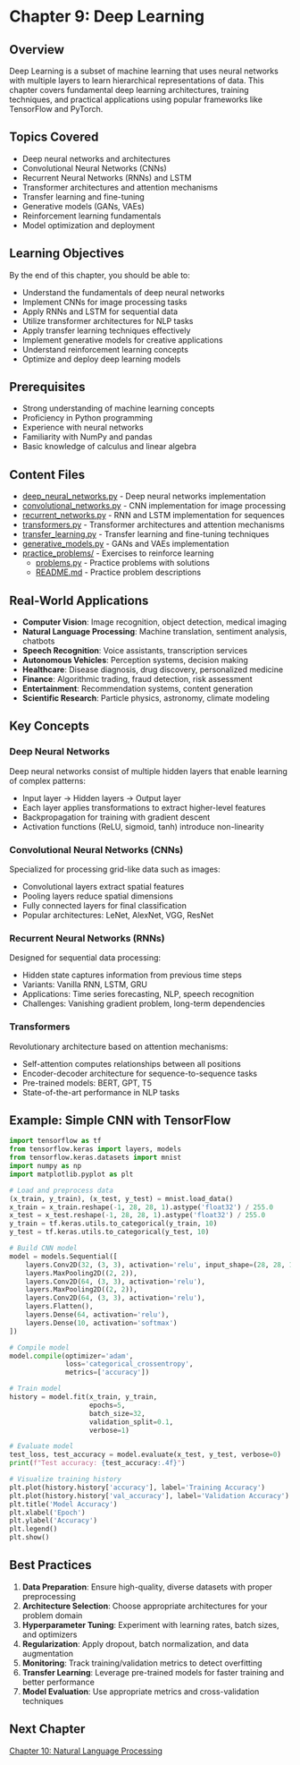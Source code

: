 # Chapter 9: Deep Learning

## Overview
Deep Learning is a subset of machine learning that uses neural networks with multiple layers to learn hierarchical representations of data. This chapter covers fundamental deep learning architectures, training techniques, and practical applications using popular frameworks like TensorFlow and PyTorch.

## Topics Covered
- Deep neural networks and architectures
- Convolutional Neural Networks (CNNs)
- Recurrent Neural Networks (RNNs) and LSTM
- Transformer architectures and attention mechanisms
- Transfer learning and fine-tuning
- Generative models (GANs, VAEs)
- Reinforcement learning fundamentals
- Model optimization and deployment

## Learning Objectives
By the end of this chapter, you should be able to:
- Understand the fundamentals of deep neural networks
- Implement CNNs for image processing tasks
- Apply RNNs and LSTM for sequential data
- Utilize transformer architectures for NLP tasks
- Apply transfer learning techniques effectively
- Implement generative models for creative applications
- Understand reinforcement learning concepts
- Optimize and deploy deep learning models

## Prerequisites
- Strong understanding of machine learning concepts
- Proficiency in Python programming
- Experience with neural networks
- Familiarity with NumPy and pandas
- Basic knowledge of calculus and linear algebra

## Content Files
- [deep_neural_networks.py](deep_neural_networks.py) - Deep neural networks implementation
- [convolutional_networks.py](convolutional_networks.py) - CNN implementation for image processing
- [recurrent_networks.py](recurrent_networks.py) - RNN and LSTM implementation for sequences
- [transformers.py](transformers.py) - Transformer architectures and attention mechanisms
- [transfer_learning.py](transfer_learning.py) - Transfer learning and fine-tuning techniques
- [generative_models.py](generative_models.py) - GANs and VAEs implementation
- [practice_problems/](practice_problems/) - Exercises to reinforce learning
  - [problems.py](practice_problems/problems.py) - Practice problems with solutions
  - [README.md](practice_problems/README.md) - Practice problem descriptions

## Real-World Applications
- **Computer Vision**: Image recognition, object detection, medical imaging
- **Natural Language Processing**: Machine translation, sentiment analysis, chatbots
- **Speech Recognition**: Voice assistants, transcription services
- **Autonomous Vehicles**: Perception systems, decision making
- **Healthcare**: Disease diagnosis, drug discovery, personalized medicine
- **Finance**: Algorithmic trading, fraud detection, risk assessment
- **Entertainment**: Recommendation systems, content generation
- **Scientific Research**: Particle physics, astronomy, climate modeling

## Key Concepts

### Deep Neural Networks
Deep neural networks consist of multiple hidden layers that enable learning of complex patterns:
- Input layer → Hidden layers → Output layer
- Each layer applies transformations to extract higher-level features
- Backpropagation for training with gradient descent
- Activation functions (ReLU, sigmoid, tanh) introduce non-linearity

### Convolutional Neural Networks (CNNs)
Specialized for processing grid-like data such as images:
- Convolutional layers extract spatial features
- Pooling layers reduce spatial dimensions
- Fully connected layers for final classification
- Popular architectures: LeNet, AlexNet, VGG, ResNet

### Recurrent Neural Networks (RNNs)
Designed for sequential data processing:
- Hidden state captures information from previous time steps
- Variants: Vanilla RNN, LSTM, GRU
- Applications: Time series forecasting, NLP, speech recognition
- Challenges: Vanishing gradient problem, long-term dependencies

### Transformers
Revolutionary architecture based on attention mechanisms:
- Self-attention computes relationships between all positions
- Encoder-decoder architecture for sequence-to-sequence tasks
- Pre-trained models: BERT, GPT, T5
- State-of-the-art performance in NLP tasks

## Example: Simple CNN with TensorFlow
```python
import tensorflow as tf
from tensorflow.keras import layers, models
from tensorflow.keras.datasets import mnist
import numpy as np
import matplotlib.pyplot as plt

# Load and preprocess data
(x_train, y_train), (x_test, y_test) = mnist.load_data()
x_train = x_train.reshape(-1, 28, 28, 1).astype('float32') / 255.0
x_test = x_test.reshape(-1, 28, 28, 1).astype('float32') / 255.0
y_train = tf.keras.utils.to_categorical(y_train, 10)
y_test = tf.keras.utils.to_categorical(y_test, 10)

# Build CNN model
model = models.Sequential([
    layers.Conv2D(32, (3, 3), activation='relu', input_shape=(28, 28, 1)),
    layers.MaxPooling2D((2, 2)),
    layers.Conv2D(64, (3, 3), activation='relu'),
    layers.MaxPooling2D((2, 2)),
    layers.Conv2D(64, (3, 3), activation='relu'),
    layers.Flatten(),
    layers.Dense(64, activation='relu'),
    layers.Dense(10, activation='softmax')
])

# Compile model
model.compile(optimizer='adam',
              loss='categorical_crossentropy',
              metrics=['accuracy'])

# Train model
history = model.fit(x_train, y_train, 
                    epochs=5, 
                    batch_size=32,
                    validation_split=0.1,
                    verbose=1)

# Evaluate model
test_loss, test_accuracy = model.evaluate(x_test, y_test, verbose=0)
print(f"Test accuracy: {test_accuracy:.4f}")

# Visualize training history
plt.plot(history.history['accuracy'], label='Training Accuracy')
plt.plot(history.history['val_accuracy'], label='Validation Accuracy')
plt.title('Model Accuracy')
plt.xlabel('Epoch')
plt.ylabel('Accuracy')
plt.legend()
plt.show()
```

## Best Practices
1. **Data Preparation**: Ensure high-quality, diverse datasets with proper preprocessing
2. **Architecture Selection**: Choose appropriate architectures for your problem domain
3. **Hyperparameter Tuning**: Experiment with learning rates, batch sizes, and optimizers
4. **Regularization**: Apply dropout, batch normalization, and data augmentation
5. **Monitoring**: Track training/validation metrics to detect overfitting
6. **Transfer Learning**: Leverage pre-trained models for faster training and better performance
7. **Model Evaluation**: Use appropriate metrics and cross-validation techniques

## Next Chapter
[Chapter 10: Natural Language Processing](../10_nlp/)